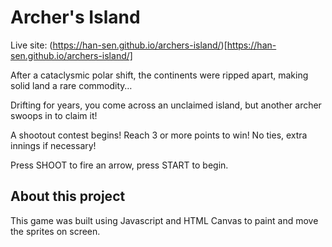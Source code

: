# Archer's Island

Live site: (https://han-sen.github.io/archers-island/)[https://han-sen.github.io/archers-island/]

After a cataclysmic polar shift, the continents were ripped apart, making solid land a rare commodity…

Drifting for years, you come across an unclaimed island, but another archer swoops in to claim it!

A shootout contest begins! Reach 3 or more points to win! No ties, extra innings if necessary!

Press SHOOT to fire an arrow, press START to begin.

## About this project

This game was built using Javascript and HTML Canvas to paint and move the sprites on screen.